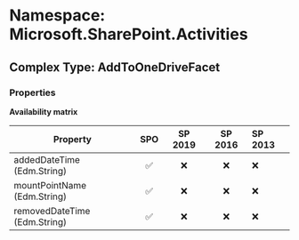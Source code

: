 # Namespace: Microsoft.SharePoint.Activities

## Complex Type: AddToOneDriveFacet

### Properties

**Availability matrix**

Property | SPO | SP 2019 | SP 2016 | SP 2013
----------|:---:|:-------:|:-------:|:-------
addedDateTime (Edm.String) | ✅ | ❌ | ❌ | ❌
mountPointName (Edm.String) | ✅ | ❌ | ❌ | ❌
removedDateTime (Edm.String) | ✅ | ❌ | ❌ | ❌
